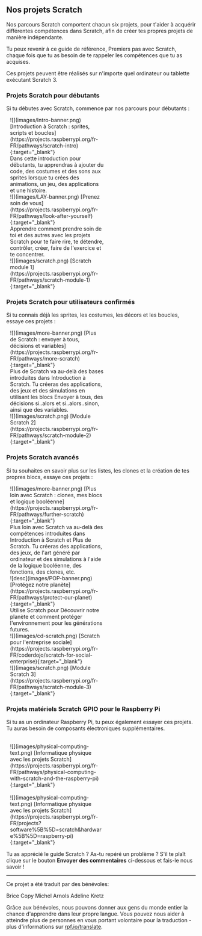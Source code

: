 ## Nos projets Scratch

Nos parcours Scratch comportent chacun six projets, pour t'aider à acquérir différentes compétences dans Scratch, afin de créer tes propres projets de manière indépendante.

Tu peux revenir à ce guide de référence, Premiers pas avec Scratch, chaque fois que tu as besoin de te rappeler les compétences que tu as acquises.

Ces projets peuvent être réalisés sur n'importe quel ordinateur ou tablette exécutant Scratch 3.

### Projets Scratch pour débutants

Si tu débutes avec Scratch, commence par nos parcours pour débutants :

<div style="display: inline-block; max-width: 250px; float: left; padding-left: 10px;">
![](images/Intro-banner.png)
[Introduction à Scratch : sprites, scripts et boucles](https://projects.raspberrypi.org/fr-FR/pathways/scratch-intro){:target="_blank"}<br/>
Dans cette introduction pour débutants, tu apprendras à ajouter du code, des costumes et des sons aux sprites lorsque tu crées des animations, un jeu, des applications et une histoire.
</div>

<div style="display: inline-block; max-width: 250px; float: left; padding-left: 10px;">
![](images/LAY-banner.png)
[Prenez soin de vous](https://projects.raspberrypi.org/fr-FR/pathways/look-after-yourself){:target="_blank"}<br/>
Apprendre comment prendre soin de toi et des autres avec les projets Scratch pour te faire rire, te détendre, contrôler, créer, faire de l'exercice et te concentrer.
</div>

<div style="display: inline-block; max-width: 250px; float: left; padding-left: 10px;">
![](images/scratch.png)
[Scratch module 1](https://projects.raspberrypi.org/fr-FR/pathways/scratch-module-1){:target="_blank"}
</div>

<br clear="both"/>

### Projets Scratch pour utilisateurs confirmés

Si tu connais déjà les sprites, les costumes, les décors et les boucles, essaye ces projets :

<div style="display: inline-block; max-width: 250px; float: left; padding-left: 10px;">
![](images/more-banner.png)
[Plus de Scratch : envoyer à tous, décisions et variables](https://projects.raspberrypi.org/fr-FR/pathways/more-scratch){:target="_blank"}<br/>
Plus de Scratch va au-delà des bases introduites dans Introduction à Scratch. Tu créeras des applications, des jeux et des simulations en utilisant les blocs Envoyer à tous, des décisions si..alors et si..alors..sinon, ainsi que des variables.
</div>

<div style="display: inline-block; max-width: 250px; float: left; padding-left: 10px;">
![](images/scratch.png)
[Module Scratch 2](https://projects.raspberrypi.org/fr-FR/pathways/scratch-module-2){:target="_blank"}<br/>
</div>

<br clear="both"/>

### Projets Scratch avancés

Si tu souhaites en savoir plus sur les listes, les clones et la création de tes propres blocs, essaye ces projets :

<div style="display: inline-block; max-width: 250px; float: left; padding-left: 10px;">
![](images/more-banner.png)
[Plus loin avec Scratch : clones, mes blocs et logique booléenne](https://projects.raspberrypi.org/fr-FR/pathways/further-scratch){:target="_blank"}<br/>
Plus loin avec Scratch va au-delà des compétences introduites dans Introduction à Scratch et Plus de Scratch. Tu créeras des applications, des jeux, de l'art généré par ordinateur et des simulations à l'aide de la logique booléenne, des fonctions, des clones, etc.
</div>

<div style="display: inline-block; max-width: 250px; float: left; padding-left: 10px;">
![desc](images/POP-banner.png)
[Protégez notre planète](https://projects.raspberrypi.org/fr-FR/pathways/protect-our-planet){:target="_blank"}<br/>
Utilise Scratch pour Découvrir notre planète et comment protéger l'environnement pour les générations futures.
</div>

<div style="display: inline-block; max-width: 250px; float: left; padding-left: 10px;">
![](images/cd-scratch.png)
[Scratch pour l'entreprise sociale](https://projects.raspberrypi.org/fr-FR/coderdojo/scratch-for-social-enterprise){:target="_blank"}<br/>
</div>

<div style="display: inline-block; max-width: 250px; float: left; padding-left: 10px;">
![](images/scratch.png)
[Module Scratch 3](https://projects.raspberrypi.org/fr-FR/pathways/scratch-module-3){:target="_blank"}<br/>
</div>

<br clear="both"/>

### Projets matériels Scratch GPIO pour le Raspberry Pi

Si tu as un ordinateur Raspberry Pi, tu peux également essayer ces projets. Tu auras besoin de composants électroniques supplémentaires.

<div style="display: inline-block; max-width: 250px; float: left; padding-left: 10px;"><br/>
![](images/physical-computing-text.png)
[Informatique physique avec les projets Scratch](https://projects.raspberrypi.org/fr-FR/pathways/physical-computing-with-scratch-and-the-raspberry-pi){:target="_blank"}
</div>

<div style="display: inline-block; max-width: 250px; float: left; padding-left: 10px;"><br/>
![](images/physical-computing-text.png)
[Informatique physique avec les projets Scratch](https://projects.raspberrypi.org/fr-FR/projects?software%5B%5D=scratch&hardware%5B%5D=raspberry-pi){:target="_blank"}
</div>

<br clear="both"/>

Tu as apprécié le guide Scratch ? As-tu repéré un problème ? S'il te plaît clique sur le bouton **Envoyer des commentaires** ci-dessous et fais-le nous savoir !

***
Ce projet a été traduit par des bénévoles:

Brice Copy
Michel Arnols
Adeline Kretz

Grâce aux bénévoles, nous pouvons donner aux gens du monde entier la chance d'apprendre dans leur propre langue. Vous pouvez nous aider à atteindre plus de personnes en vous portant volontaire pour la traduction - plus d'informations sur [rpf.io/translate](https://rpf.io/translate).
